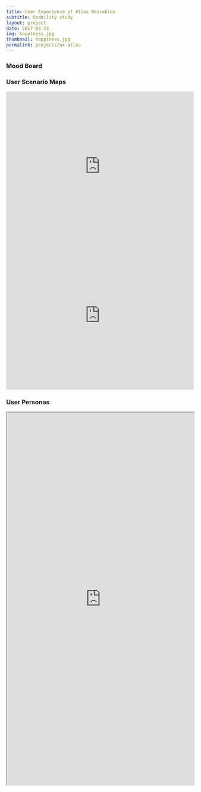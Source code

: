 ```yaml
---
title: User Experience of Atlas Wearables
subtitle: Usability study
layout: project
date: 2017-03-23
img: happiness.jpg
thumbnail: happiness.jpg
permalink: projects/ux-atlas
---
```

### Mood Board
<a data-pin-do="embedBoard" data-pin-board-width="900" data-pin-scale-height="400" data-pin-scale-width="200" href="https://www.pinterest.com/nehajavalagi/russian-school-project-ui-inspiration/"></a>

### User Scenario Maps
<iframe width="100%" height="400" src="https://realtimeboard.com/app/embed/o9J_k05UFS0=/?" frameborder="0" scrolling="no" allowfullscreen></iframe>
<!-- <iframe width="100%" height="400" src="https://realtimeboard.com/app/embed/o9J_k05UH88=/?" frameborder="0" scrolling="no" allowfullscreen></iframe> -->
<iframe width="100%" height="400" src="https://realtimeboard.com/app/embed/o9J_k05J1Bo=/?" frameborder="0" scrolling="no" allowfullscreen></iframe>

### User Personas
<iframe width="100%" height="1000" src="https://app.xtensio.com/folio/q9fpkaji"></iframe>